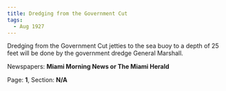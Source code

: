 ```yaml
---  
title: Dredging from the Government Cut  
tags:  
  - Aug 1927  
---  
```

  
Dredging from the Government Cut jetties to the sea buoy to a depth of 25 feet will be done by the government dredge General Marshall.  
  
Newspapers: **Miami Morning News or The Miami Herald**  
  
Page: **1**, Section: **N/A** 
